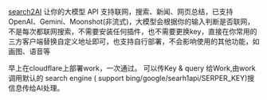 [search2AI](https://github.com/fatwang2/search2ai) 让你的大模型 API 支持联网，搜索、新闻、网页总结，已支持OpenAI、Gemini、Moonshot(非流式)，大模型会根据你的输入判断是否联网，不是每次都联网搜索，不需要安装任何插件，也不需要更换key，直接在你常用的三方客户端替换自定义地址即可，也支持自行部署，不会影响使用的其他功能，如画图、语音等

早上在cloudflare上部署work，一次通过。
可以传Key & query 给Work,由work调用默认的 search engine ( support bing/google/searh1api/SERPER_KEY)搜信息传给AI处理。
